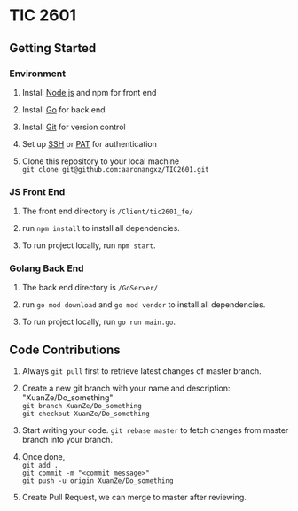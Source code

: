 <h1> TIC 2601 </h1>

<h2>Getting Started</h2>

<h3>Environment</h3>

1. Install [Node.js](https://nodejs.org/en/) and npm for front end

2. Install [Go](https://git-scm.com/book/en/v2/Getting-Started-Installing-Git) for back end

3. Install [Git](https://git-scm.com/book/en/v2/Getting-Started-Installing-Git) for version control

4. Set up [SSH](https://docs.github.com/en/get-started/quickstart/set-up-git) or [PAT](https://docs.github.com/en/github/authenticating-to-github/keeping-your-account-and-data-secure/creating-a-personal-access-token) for authentication

4. Clone this repository to your local machine<br>
`git clone git@github.com:aaronangxz/TIC2601.git`

<h3>JS Front End</h3>

1. The front end directory is `/Client/tic2601_fe/`

2. run `npm install` to install all dependencies.

3. To run project locally, run `npm start`.

<h3>Golang Back End</h3>

1. The back end directory is `/GoServer/`

2. run `go mod download` and `go mod vendor` to install all dependencies.

3. To run project locally, run `go run main.go`.

<h2>Code Contributions</h2>

1. Always `git pull` first to retrieve latest changes of master branch.

2. Create a new git branch with your name and description: "XuanZe/Do_something"<br>
`git branch XuanZe/Do_something`<br>
`git checkout XuanZe/Do_something`

3. Start writing your code. `git rebase master` to fetch changes from master branch into your branch.

4. Once done, <br>
`git add .`<br>
`git commit -m "<commit message>"`<br>
`git push -u origin XuanZe/Do_something`

5. Create Pull Request, we can merge to master after reviewing.